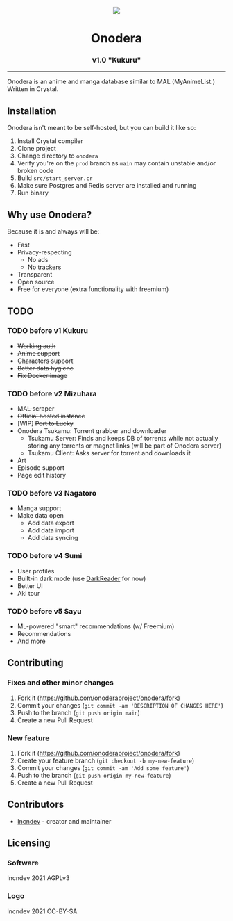 <p align="center"><img src="https://raw.githubusercontent.com/onoderaproject/onodera/main/public/assets/images/logo/256.png" /></p>

<h1 align="center">Onodera</h1>
<h3 align="center">v1.0 "Kukuru"</h3>

---

Onodera is an anime and manga database similar to MAL (MyAnimeList.) Written in Crystal.

## Installation
Onodera isn't meant to be self-hosted, but you can build it like so:
 1) Install Crystal compiler
 2) Clone project
 3) Change directory to `onodera`
 4) Verify you're on the `prod` branch as `main` may contain unstable and/or broken code
 5) Build `src/start_server.cr`
 6) Make sure Postgres and Redis server are installed and running
 7) Run binary

## Why use Onodera?
Because it is and always will be:
 - Fast
 - Privacy-respecting
   - No ads
   - No trackers
 - Transparent
 - Open source
 - Free for everyone (extra functionality with freemium)

## TODO

### TODO before v1 Kukuru
 - ~~Working auth~~
 - ~~Anime support~~
 - ~~Characters support~~
 - ~~Better data hygiene~~
 - ~~Fix Docker image~~

### TODO before v2 Mizuhara
 - ~~MAL scraper~~
 - ~~Official hosted instance~~
 - [WIP] ~~Port to Lucky~~
 - Onodera Tsukamu: Torrent grabber and downloader
   - Tsukamu Server: Finds and keeps DB of torrents while not actually storing any torrents or magnet links (will be part of Onodera server)
   - Tsukamu Client: Asks server for torrent and downloads it
 - Art
 - Episode support
 - Page edit history

### TODO before v3 Nagatoro
 - Manga support
 - Make data open
   - Add data export
   - Add data import
   - Add data syncing

### TODO before v4 Sumi
 - User profiles
 - Built-in dark mode (use [DarkReader](https://darkreader.org) for now)
 - Better UI
 - Aki tour

### TODO before v5 Sayu
 - ML-powered "smart" recommendations (w/ Freemium)
 - Recommendations
 - And more

## Contributing
### Fixes and other minor changes
 1) Fork it (<https://github.com/onoderaproject/onodera/fork>)
 2) Commit your changes (`git commit -am 'DESCRIPTION OF CHANGES HERE'`)
 3) Push to the branch (`git push origin main`)
 4) Create a new Pull Request

### New feature
 1) Fork it (<https://github.com/onoderaproject/onodera/fork>)
 2) Create your feature branch (`git checkout -b my-new-feature`)
 3) Commit your changes (`git commit -am 'Add some feature'`)
 4) Push to the branch (`git push origin my-new-feature`)
 5) Create a new Pull Request

## Contributors
 - [lncndev](https://gitlab.com/lncn) - creator and maintainer

## Licensing

### Software
lncndev 2021
AGPLv3

### Logo
lncndev 2021
CC-BY-SA